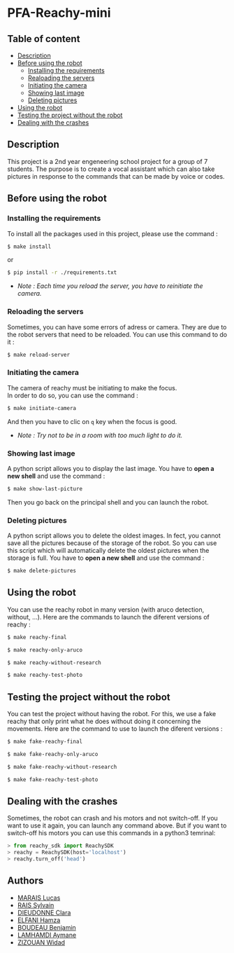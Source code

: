 # PFA-Reachy-mini

## Table of content

- [Description](#description)
- [Before using the robot](#installation)
    - [Installing the requirements](#installing-the-requirements)
    - [Realoading the servers](#reloading-the-servers)
    - [Initiating the camera](#initiating-the-camera)
    - [Showing last image](#showing-last-image)
    - [Deleting pictures](#deleting-pictures)
- [Using the robot](#using-the-robot)
- [Testing the project without the robot](#testing-the-project-without-the-robot)
- [Dealing with the crashes](#dealing-with-the-crashes)


## Description

This project is a 2nd year engeneering school project for a group of 7 students.
The purpose is to create a vocal assistant which can also take pictures in response to the commands that can be made by voice or codes.

## Before using the robot

### Installing the requirements

To install all the packages used in this project, please use the command :

```bash
$ make install
```
or  
```bash
$ pip install -r ./requirements.txt
```  

+ *Note : Each time you reload the server, you have to reinitiate the camera.*

### Reloading the servers

Sometimes, you can have some errors of adress or camera. They are due to the robot servers that need to be reloaded. You can use this command to do it :

```bash
$ make reload-server
```

### Initiating the camera

The camera of reachy must be initiating to make the focus.  
In order to do so, you can use the command :  

```bash
$ make initiate-camera
```

And then you have to clic on `q` key when the focus is good.  
+ *Note : Try not to be in a room with too much light to do it.*  

### Showing last image

A python script allows you to display the last image.
You have to **open a new shell** and use the command :

```bash
$ make show-last-picture
```

Then you go back on the principal shell and you can launch the robot.

### Deleting pictures

A python script allows you to delete the oldest images. In fect, you cannot save all the pictures because of the storage of the robot. So you can use this script which will automatically delete the oldest pictures when the storage is full.
You have to **open a new shell** and use the command :

```bash
$ make delete-pictures
```

## Using the robot

You can use the reachy robot in many version (with aruco detection, without, ...). Here are the commands to launch the diferent versions of reachy :

```bash
$ make reachy-final
```

```bash
$ make reachy-only-aruco
```

```bash
$ make reachy-without-research
```

```bash
$ make reachy-test-photo
```

## Testing the project without the robot

You can test the project without having the robot. For this, we use a fake reachy that only print what he does without doing it concerning the movements. Here are the command to use to launch the diferent versions :

```bash
$ make fake-reachy-final
```

```bash
$ make fake-reachy-only-aruco
```

```bash
$ make fake-reachy-without-research
```

```bash
$ make fake-reachy-test-photo
```

## Dealing with the crashes

Sometimes, the robot can crash and his motors and not switch-off. If you want to use it again, you can launch any command above. But if you want to switch-off his motors you can use this commands in a python3 temrinal:

```py
> from reachy_sdk import ReachySDK
> reachy = ReachySDK(host='localhost')
> reachy.turn_off('head')
```

## Authors

- [MARAIS Lucas](<Lucas.Marais@enseirb-matmeca.fr>)
- [RAIS Sylvain](<Sylvain.Rais@enseirb-matmeca.fr>)
- [DIEUDONNE Clara](<Clara.Dieudonne@enseirb-matmeca.fr>)
- [ELFANI Hamza](<Hamza.Elfani@enseirb-matmeca.fr>)
- [BOUDEAU Benjamin](<Benjamin.Boudeau@enseirb-matmeca.fr>)
- [LAMHAMDI Aymane](<Aymane.Lamhamdi@enseirb-matmeca.fr>)
- [ZIZOUAN Widad](<Widad.Zizouan@enseirb-matmeca.fr>)